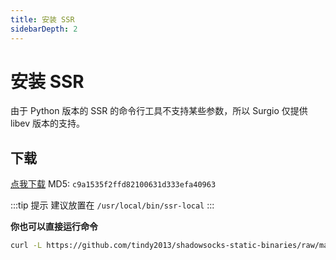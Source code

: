 ```yaml
---
title: 安装 SSR
sidebarDepth: 2
---
```


# 安装 SSR

由于 Python 版本的 SSR 的命令行工具不支持某些参数，所以 Surgio 仅提供 libev 版本的支持。

## 下载

[点我下载](https://github.com/tindy2013/shadowsocks-static-binaries/raw/master/shadowsocksr-libev/macos/ssr-local)
MD5: `c9a1535f2ffd82100631d333efa40963`

:::tip 提示
建议放置在 `/usr/local/bin/ssr-local`
:::

**你也可以直接运行命令**

```bash
curl -L https://github.com/tindy2013/shadowsocks-static-binaries/raw/master/shadowsocksr-libev/macos/ssr-local -o /usr/local/bin/ssr-local && chmod +x /usr/local/bin/ssr-local
```
